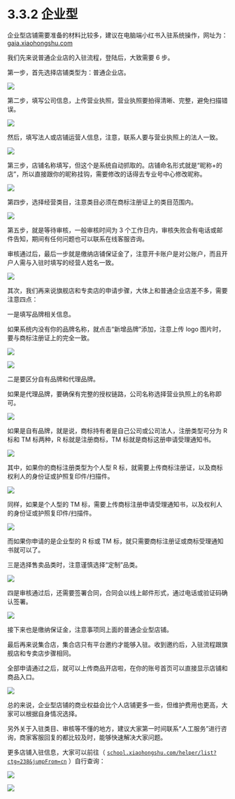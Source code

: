 # 3.3.2 企业型

企业型店铺需要准备的材料比较多，建议在电脑端小红书入驻系统操作，网址为：[gaia.xiaohongshu.com](http://gaia.xiaohongshu.com/)

我们先来说普通企业店的入驻流程，登陆后，大致需要 6 步。

第一步，首先选择店铺类型为：普通企业店。

![](img/0842ddcf2b4a46aa2c7af98d01dfc3b3.png)

第二步，填写公司信息，上传营业执照，营业执照要拍得清晰、完整，避免扫描错误。

![](img/5c1bfd23ecfbf18678bc2d92b74491c8.png)

然后，填写法人或店铺运营人信息，注意，联系人要与营业执照上的法人一致。

![](img/6646f2bac8bc533b9c9d801d44766cb6.png)

第三步，店铺名称填写，但这个是系统自动抓取的。店铺命名形式就是“昵称+的店”，所以直接跟你的昵称挂钩，需要修改的话得去专业号中心修改昵称。

![](img/a96d9bf3c1a1ea2321774de6f40aa8f5.png)

第四步，选择经营类目，注意类目必须在商标注册证上的类目范围内。

![](img/27e04ca469fd781af095d555b41a4ea9.png)

第五步，就是等待审核，一般审核时间为 3 个工作日内，审核失败会有电话或邮件告知，期间有任何问题也可以联系在线客服咨询。

审核通过后，最后一步就是缴纳店铺保证金了，注意开卡账户是对公账户，而且开户人需与入驻时填写的经营人姓名一致。

![](img/5bbe2f684f0282087afb7fb972939eaa.png)

其次，我们再来说旗舰店和专卖店的申请步骤，大体上和普通企业店差不多，需要注意四点：

一是填写品牌相关信息。

如果系统内没有你的品牌名称，就点击“新增品牌”添加，注意上传 logo 图片时，要与商标注册证上的完全一致。

![](img/ab8e266350efe44a1b5d92deccd671bf.png)

![](img/a579317208318db56944289fc4ee08c4.png)

二是要区分自有品牌和代理品牌。

如果是代理品牌，要确保有完整的授权链路，公司名称选择营业执照上的名称即可。

![](img/85cb503c88e9338559d73a3e4f3c3a5d.png)

如果是自有品牌，就是说，商标持有者是自己公司或公司法人，注册类型可分为 R 标和 TM 标两种，R 标就是注册商标，TM 标就是商标这册申请受理通知书。

![](img/1cb06ffdbfcb3ce3b3d62a8c2ce00b5d.png)

其中，如果你的商标注册类型为个人型 R 标，就需要上传商标注册证，以及商标权利人的身份证或护照复印件/扫描件。

![](img/fbb11cb5eb26f31306042076d152fd19.png)

同样，如果是个人型的 TM 标，需要上传商标注册申请受理通知书，以及权利人的身份证或护照复印件/扫描件。

![](img/436dbe4bf14ec13357f87dd3bf01928e.png)

而如果你申请的是企业型的 R 标或 TM 标，就只需要商标注册证或商标受理通知书就可以了。

三是选择售卖品类时，注意谨慎选择“定制”品类。

![](img/4c92c2eff66b9dd5293eeca1722c997b.png)

四是审核通过后，还需要签署合同，合同会以线上邮件形式，通过电话或验证码确认签署。

![](img/755f721503dbb6209327f167dcca60fc.png)

接下来也是缴纳保证金，注意事项同上面的普通企业型店铺。

最后再来说集合店，集合店只有平台邀约才能够入驻。收到邀约后，入驻流程跟旗舰店和专卖店步骤相同。

全部申请通过之后，就可以上传商品开店啦，在你的账号首页可以直接显示店铺和商品入口。

![](img/aefbcca82afd5d8a3b6be9af1c1482f1.png)

总的来说，企业型店铺的商业权益会比个人店铺更多一些，但维护费用也更高，大家可以根据自身情况选择。

另外关于入驻类目、审核等不懂的地方，建议大家第一时间联系“人工服务”进行咨询，商家客服回复的都比较及时，能够快速解决大家问题。

更多店铺入驻信息，大家可以前往（ [`school.xiaohongshu.com/helper/list?ctg=238&jumpFrom=cn`](https://school.xiaohongshu.com/helper/list?ctg=238&jumpFrom=cn) ）自行查询：

![](img/acff9126f83f8c9721efe5e5519438cc.png)

![](img/f5f11c405b1ebfa42488ca1035ca05ad.png)